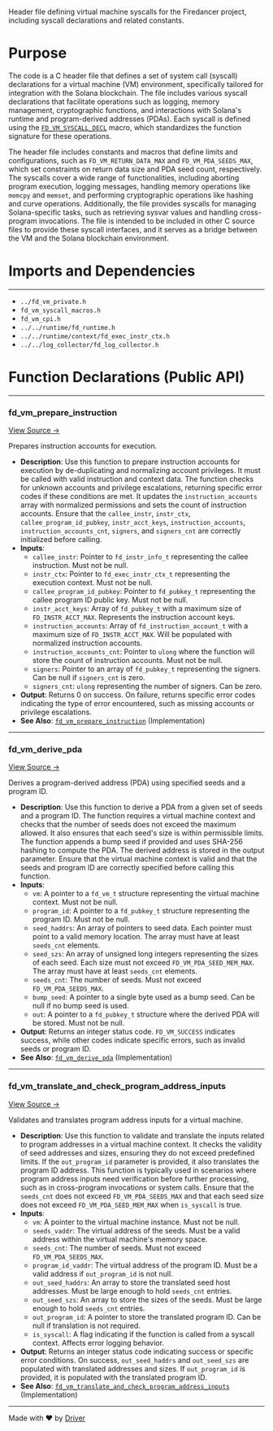 <!--------------------------------------------------------------------------------->
<!-- IMPORTANT: This file is auto-generated by Driver (https://driver.ai). -------->
<!-- Manual edits may be overwritten on future commits. --------------------------->
<!--------------------------------------------------------------------------------->

Header file defining virtual machine syscalls for the Firedancer project, including syscall declarations and related constants.

# Purpose
The code is a C header file that defines a set of system call (syscall) declarations for a virtual machine (VM) environment, specifically tailored for integration with the Solana blockchain. The file includes various syscall declarations that facilitate operations such as logging, memory management, cryptographic functions, and interactions with Solana's runtime and program-derived addresses (PDAs). Each syscall is defined using the [`FD_VM_SYSCALL_DECL`](<#fd_vm_syscall_decl>) macro, which standardizes the function signature for these operations.

The header file includes constants and macros that define limits and configurations, such as `FD_VM_RETURN_DATA_MAX` and `FD_VM_PDA_SEEDS_MAX`, which set constraints on return data size and PDA seed count, respectively. The syscalls cover a wide range of functionalities, including aborting program execution, logging messages, handling memory operations like `memcpy` and `memset`, and performing cryptographic operations like hashing and curve operations. Additionally, the file provides syscalls for managing Solana-specific tasks, such as retrieving sysvar values and handling cross-program invocations. The file is intended to be included in other C source files to provide these syscall interfaces, and it serves as a bridge between the VM and the Solana blockchain environment.
# Imports and Dependencies

---
- `../fd_vm_private.h`
- `fd_vm_syscall_macros.h`
- `fd_vm_cpi.h`
- `../../runtime/fd_runtime.h`
- `../../runtime/context/fd_exec_instr_ctx.h`
- `../../log_collector/fd_log_collector.h`


# Function Declarations (Public API)

---
### fd\_vm\_prepare\_instruction<!-- {{#callable_declaration:fd_vm_prepare_instruction}} -->
[View Source →](<../../../../../../src/flamenco/vm/syscall/fd_vm_syscall.h#L774>)

Prepares instruction accounts for execution.
- **Description**: Use this function to prepare instruction accounts for execution by de-duplicating and normalizing account privileges. It must be called with valid instruction and context data. The function checks for unknown accounts and privilege escalations, returning specific error codes if these conditions are met. It updates the `instruction_accounts` array with normalized permissions and sets the count of instruction accounts. Ensure that the `callee_instr`, `instr_ctx`, `callee_program_id_pubkey`, `instr_acct_keys`, `instruction_accounts`, `instruction_accounts_cnt`, `signers`, and `signers_cnt` are correctly initialized before calling.
- **Inputs**:
    - `callee_instr`: Pointer to `fd_instr_info_t` representing the callee instruction. Must not be null.
    - `instr_ctx`: Pointer to `fd_exec_instr_ctx_t` representing the execution context. Must not be null.
    - `callee_program_id_pubkey`: Pointer to `fd_pubkey_t` representing the callee program ID public key. Must not be null.
    - `instr_acct_keys`: Array of `fd_pubkey_t` with a maximum size of `FD_INSTR_ACCT_MAX`. Represents the instruction account keys.
    - `instruction_accounts`: Array of `fd_instruction_account_t` with a maximum size of `FD_INSTR_ACCT_MAX`. Will be populated with normalized instruction accounts.
    - `instruction_accounts_cnt`: Pointer to `ulong` where the function will store the count of instruction accounts. Must not be null.
    - `signers`: Pointer to an array of `fd_pubkey_t` representing the signers. Can be null if `signers_cnt` is zero.
    - `signers_cnt`: `ulong` representing the number of signers. Can be zero.
- **Output**: Returns 0 on success. On failure, returns specific error codes indicating the type of error encountered, such as missing accounts or privilege escalations.
- **See Also**: [`fd_vm_prepare_instruction`](<fd_vm_syscall_cpi.c.md#fd_vm_prepare_instruction>)  (Implementation)


---
### fd\_vm\_derive\_pda<!-- {{#callable_declaration:fd_vm_derive_pda}} -->
[View Source →](<../../../../../../src/flamenco/vm/syscall/fd_vm_syscall.h#L925>)

Derives a program-derived address (PDA) using specified seeds and a program ID.
- **Description**: Use this function to derive a PDA from a given set of seeds and a program ID. The function requires a virtual machine context and checks that the number of seeds does not exceed the maximum allowed. It also ensures that each seed's size is within permissible limits. The function appends a bump seed if provided and uses SHA-256 hashing to compute the PDA. The derived address is stored in the output parameter. Ensure that the virtual machine context is valid and that the seeds and program ID are correctly specified before calling this function.
- **Inputs**:
    - `vm`: A pointer to a `fd_vm_t` structure representing the virtual machine context. Must not be null.
    - `program_id`: A pointer to a `fd_pubkey_t` structure representing the program ID. Must not be null.
    - `seed_haddrs`: An array of pointers to seed data. Each pointer must point to a valid memory location. The array must have at least `seeds_cnt` elements.
    - `seed_szs`: An array of unsigned long integers representing the sizes of each seed. Each size must not exceed `FD_VM_PDA_SEED_MEM_MAX`. The array must have at least `seeds_cnt` elements.
    - `seeds_cnt`: The number of seeds. Must not exceed `FD_VM_PDA_SEEDS_MAX`.
    - `bump_seed`: A pointer to a single byte used as a bump seed. Can be null if no bump seed is used.
    - `out`: A pointer to a `fd_pubkey_t` structure where the derived PDA will be stored. Must not be null.
- **Output**: Returns an integer status code. `FD_VM_SUCCESS` indicates success, while other codes indicate specific errors, such as invalid seeds or program ID.
- **See Also**: [`fd_vm_derive_pda`](<fd_vm_syscall_pda.c.md#fd_vm_derive_pda>)  (Implementation)


---
### fd\_vm\_translate\_and\_check\_program\_address\_inputs<!-- {{#callable_declaration:fd_vm_translate_and_check_program_address_inputs}} -->
[View Source →](<../../../../../../src/flamenco/vm/syscall/fd_vm_syscall.h#L934>)

Validates and translates program address inputs for a virtual machine.
- **Description**: Use this function to validate and translate the inputs related to program addresses in a virtual machine context. It checks the validity of seed addresses and sizes, ensuring they do not exceed predefined limits. If the `out_program_id` parameter is provided, it also translates the program ID address. This function is typically used in scenarios where program address inputs need verification before further processing, such as in cross-program invocations or system calls. Ensure that the `seeds_cnt` does not exceed `FD_VM_PDA_SEEDS_MAX` and that each seed size does not exceed `FD_VM_PDA_SEED_MEM_MAX` when `is_syscall` is true.
- **Inputs**:
    - `vm`: A pointer to the virtual machine instance. Must not be null.
    - `seeds_vaddr`: The virtual address of the seeds. Must be a valid address within the virtual machine's memory space.
    - `seeds_cnt`: The number of seeds. Must not exceed `FD_VM_PDA_SEEDS_MAX`.
    - `program_id_vaddr`: The virtual address of the program ID. Must be a valid address if `out_program_id` is not null.
    - `out_seed_haddrs`: An array to store the translated seed host addresses. Must be large enough to hold `seeds_cnt` entries.
    - `out_seed_szs`: An array to store the sizes of the seeds. Must be large enough to hold `seeds_cnt` entries.
    - `out_program_id`: A pointer to store the translated program ID. Can be null if translation is not required.
    - `is_syscall`: A flag indicating if the function is called from a syscall context. Affects error logging behavior.
- **Output**: Returns an integer status code indicating success or specific error conditions. On success, `out_seed_haddrs` and `out_seed_szs` are populated with translated addresses and sizes. If `out_program_id` is provided, it is populated with the translated program ID.
- **See Also**: [`fd_vm_translate_and_check_program_address_inputs`](<fd_vm_syscall_pda.c.md#fd_vm_translate_and_check_program_address_inputs>)  (Implementation)



---
Made with ❤️ by [Driver](https://www.driver.ai/)